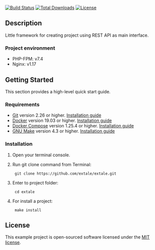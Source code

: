 [![Build Status](https://travis-ci.org/extale/extale.svg?branch=master)](https://travis-ci.org/github/extale/extale)
[![Total Downloads](https://poser.pugx.org/extale/extale/downloads)](https://packagist.org/packages/extale/extale)
[![License](https://poser.pugx.org/extale/extale/license)](https://packagist.org/packages/extale/extale)

## Description

Little framework for creating project using REST API as main interface.

### Project environment

- PHP-FPM: v7.4
- Nginx: v1.17

## Getting Started

This section provides a high-level quick start guide. 

### Requirements

- [Git](https://git-scm.com/) version 2.26 or higher.
    [Installation guide](https://git-scm.com/book/en/v2)
- [Docker](https://docs.docker.com/engine/) version 19.03 or higher.
    [Installation guide](https://docs.docker.com/engine/install/)
- [Docker Compose](https://docs.docker.com/compose/) version 1.25.4 or higher. 
    [Installation guide](https://docs.docker.com/compose/install/)
- [GNU Make](https://www.gnu.org/software/make/) version 4.3 or higher.
    [Installation guide](https://www.gnu.org/software/make/manual/html_node/Install-Command-Categories.html)

### Installation

1. Open your terminal console.
2. Run git clone command from Terminal:

        git clone https://github.com/extale/extale.git

3. Enter to project folder:

        cd extale
        
4. For install a project:

        make install

## License

This example project is open-sourced software licensed under the [MIT license](https://opensource.org/licenses/MIT).
